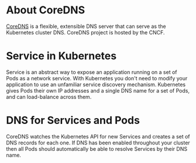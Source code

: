 # About CoreDNS

[CoreDNS](https://coredns.io/) is a flexible, extensible DNS server that can serve as the Kubernetes cluster DNS. CoreDNS project is hosted by the CNCF.

# Service in Kubernetes

Service is an abstract way to expose an application running on a set of Pods as a network service.
With Kubernetes you don't need to modify your application to use an unfamiliar service discovery mechanism. Kubernetes gives Pods their own IP addresses and a single DNS name for a set of Pods, and can load-balance across them.

# DNS for Services and Pods

CoreDNS watches the Kubernetes API for new Services and creates a set of DNS records for each one. If DNS has been enabled throughout your cluster then all Pods should automatically be able to resolve Services by their DNS name.
